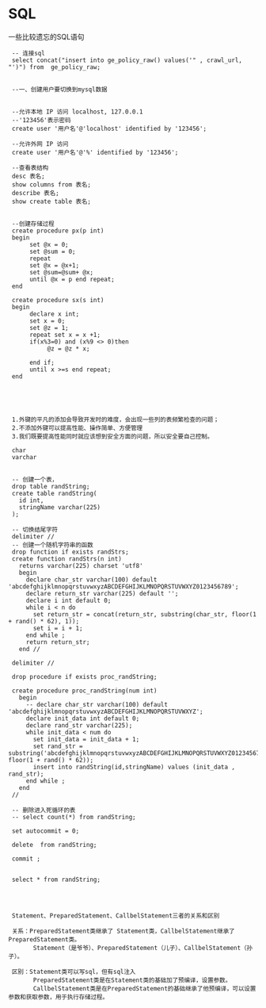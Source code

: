 # SQL
一些比较遗忘的SQL语句


     -- 连接sql   
     select concat("insert into ge_policy_raw() values('" , crawl_url, "')") from  ge_policy_raw;
     
     
     --一、创建用户要切换到mysql数据


     --允许本地 IP 访问 localhost, 127.0.0.1
     --'123456'表示密码
     create user '用户名'@'localhost' identified by '123456';

     --允许外网 IP 访问
     create user '用户名'@'%' identified by '123456';

     --查看表结构
     desc 表名;
     show columns from 表名;
     describe 表名;
     show create table 表名;


     --创建存储过程
     create procedure px(p int)
     begin
          set @x = 0;
          set @sum = 0;
          repeat
          set @x = @x+1;
          set @sum=@sum+ @x;
          until @x = p end repeat;
     end

     create procedure sx(s int)
     begin 
          declare x int;
          set x = 0;
          set @z = 1;
          repeat set x = x +1;
          if(x%3=0) and (x%9 <> 0)then
               @z = @z * x;

          end if;
          until x >=s end repeat;
     end





     1.外键的平凡的添加会导致开发时的难度，会出现一些列的表频繁检查的问题；
     2.不添加外键可以提高性能、操作简单、方便管理
     3.我们既要提高性能同时就应该想到安全方面的问题，所以安全要自己控制。

     char 
     varchar


     -- 创建一个表，
     drop table randString;
     create table randString(
       id int,
       stringName varchar(225)
     );
     
     -- 切换结尾字符
     delimiter //
     -- 创建一个随机字符串的函数
     drop function if exists randStrs;
     create function randStrs(n int)
       returns varchar(225) charset 'utf8'
       begin
         declare char_str varchar(100) default 'abcdefghijklmnopqrstuvwxyzABCDEFGHIJKLMNOPQRSTUVWXYZ0123456789';
         declare return_str varchar(225) default '';
         declare i int default 0;
         while i < n do
           set return_str = concat(return_str, substring(char_str, floor(1 + rand() * 62), 1));
           set i = i + 1;
         end while ;
         return return_str;
       end //

     delimiter //

     drop procedure if exists proc_randString;

     create procedure proc_randString(num int)
       begin
         -- declare char_str varchar(100) default 'abcdefghijklmnopqrstuvwxyzABCDEFGHIJKLMNOPQRSTUVWXYZ';
         declare init_data int default 0;
         declare rand_str varchar(225);
         while init_data < num do
           set init_data = init_data + 1;
           set rand_str = substring('abcdefghijklmnopqrstuvwxyzABCDEFGHIJKLMNOPQRSTUVWXYZ0123456789', floor(1 + rand() * 62));
           insert into randString(id,stringName) values (init_data , rand_str);
         end while ;
       end
     //

     -- 删除进入死循环的表
     -- select count(*) from randString;

     set autocommit = 0;

     delete  from randString;

     commit ;


     select * from randString;




     Statement、PreparedStatement、CallbelStatement三者的关系和区别

     关系：PreparedStatement类继承了 Statement类，CallbelStatement继承了PreparedStatement类。
           Statement（是爷爷）、PreparedStatement（儿子）、CallbelStatement（孙子）。

     区别：Statement类可以写sql，但有sql注入
           PreparedStatement类是在Statement类的基础加了预编译，设置参数。
           CallbelStatement类是在PreparedStatement的基础继承了他预编译，可以设置参数和获取参数，用于执行存储过程。


